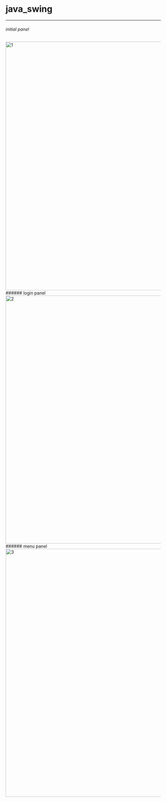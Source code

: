 # java_swing
---------------------------------------
###### initial panel
<img width="807" alt="1" src="https://user-images.githubusercontent.com/65341009/121800271-ea55f180-cc6b-11eb-9e09-03a1400e11ae.png">
###### login panel
<img width="805" alt="2" src="https://user-images.githubusercontent.com/65341009/121800273-ecb84b80-cc6b-11eb-97f4-c9e7b7742ea3.png">
###### menu panel
<img width="805" alt="3" src="https://user-images.githubusercontent.com/65341009/121800275-ee820f00-cc6b-11eb-83a5-c1e7cc7f0c19.png">
